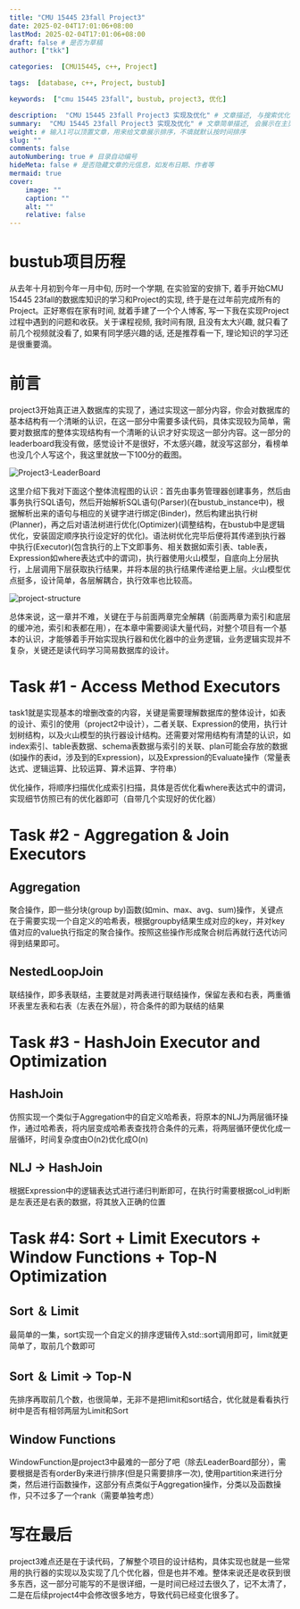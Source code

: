 ```yaml
---
title: "CMU 15445 23fall Project3"
date: 2025-02-04T17:01:06+08:00
lastMod: 2025-02-04T17:01:06+08:00
draft: false # 是否为草稿
author: ["tkk"]

categories:  [CMU15445, c++, Project]

tags:  [database, c++, Project, bustub]

keywords:  ["cmu 15445 23fall", bustub, project3, 优化]

description:  "CMU 15445 23fall Project3 实现及优化" # 文章描述, 与搜索优化相关
summary:  "CMU 15445 23fall Project3 实现及优化" # 文章简单描述, 会展示在主页
weight: # 输入1可以顶置文章，用来给文章展示排序，不填就默认按时间排序
slug: ""
comments: false
autoNumbering: true # 目录自动编号
hideMeta: false # 是否隐藏文章的元信息，如发布日期、作者等
mermaid: true
cover:
    image: ""
    caption: ""
    alt: ""
    relative: false
---
```


<!-- more -->

# bustub项目历程

从去年十月初到今年一月中旬, 历时一个学期, 在实验室的安排下, 着手开始CMU 15445 23fall的数据库知识的学习和Project的实现, 终于是在过年前完成所有的Project。正好寒假在家有时间, 就着手建了一个个人博客, 写一下我在实现Project过程中遇到的问题和收获。关于课程视频, 我时间有限, 且没有太大兴趣, 就只看了前几个视频就没看了, 如果有同学感兴趣的话, 还是推荐看一下, 理论知识的学习还是很重要滴。

# 前言

project3开始真正进入数据库的实现了，通过实现这一部分内容，你会对数据库的基本结构有一个清晰的认识，在这一部分中需要多读代码，具体实现较为简单，需要对数据库的整体实现结构有一个清晰的认识才好实现这一部分内容。这一部分的leaderboard我没有做，感觉设计不是很好，不太感兴趣，就没写这部分，看榜单也没几个人写这个，我这里就放一下100分的截图。

![Project3-LeaderBoard](/images/Project3-LeaderBoard.png)

这里介绍下我对下面这个整体流程图的认识：首先由事务管理器创建事务，然后由事务执行SQL语句，然后开始解析SQL语句(Parser)(在bustub_instance中)，根据解析出来的语句与相应的关键字进行绑定(Binder)，然后构建出执行树(Planner)，再之后对语法树进行优化(Optimizer)(调整结构，在bustub中是逻辑优化，安装固定顺序执行设定好的优化)。语法树优化完毕后便将其传递到执行器中执行(Executor)(包含执行的上下文即事务、相关数据如索引表、table表，Expression如where表达式中的谓词)，执行器使用火山模型，自底向上分层执行，上层调用下层获取执行结果，并将本层的执行结果传递给更上层。火山模型优点挺多，设计简单，各层解耦合，执行效率也比较高。

![project-structure](/images/project-structure.svg)

总体来说，这一章并不难，关键在于与前面两章完全解耦（前面两章为索引和底层的缓冲池，索引和表都在用），在本章中需要阅读大量代码，对整个项目有一个基本的认识，才能够着手开始实现执行器和优化器中的业务逻辑，业务逻辑实现并不复杂，关键还是读代码学习简易数据库的设计。

# Task #1 - Access Method Executors

task1就是实现基本的增删改查的内容，关键是需要理解数据库的整体设计，如表的设计、索引的使用（project2中设计），二者关联、Expression的使用，执行计划树结构，以及火山模型的执行器设计结构。还需要对常用结构有清楚的认识，如index索引、table表数据、schema表数据与索引的关联、plan可能会存放的数据(如操作的表id，涉及到的Expression)，以及Expression的Evaluate操作（常量表达式、逻辑运算、比较运算、算术运算、字符串）

优化操作，将顺序扫描优化成索引扫描，具体是否优化看where表达式中的谓词，实现细节仿照已有的优化器即可（自带几个实现好的优化器）

# Task #2 - Aggregation & Join Executors
## Aggregation

聚合操作，即一些分块(group by)函数(如min、max、avg、sum)操作，关键点在于需要实现一个自定义的哈希表，根据groupby结果生成对应的key，并对key值对应的value执行指定的聚合操作。按照这些操作形成聚合树后再就行迭代访问得到结果即可。

## NestedLoopJoin

联结操作，即多表联结，主要就是对两表进行联结操作，保留左表和右表，两重循环表里左表和右表（左表在外层），符合条件的即为联结的结果

# Task #3 - HashJoin Executor and Optimization

## HashJoin

仿照实现一个类似于Aggregation中的自定义哈希表，将原本的NLJ为两层循环操作，通过哈希表，将内层变成哈希表查找符合条件的元素，将两层循环便优化成一层循环，时间复杂度由O(n2)优化成O(n)

## NLJ -> HashJoin

根据Expression中的逻辑表达式进行递归判断即可，在执行时需要根据col_id判断是左表还是右表的数据，将其放入正确的位置

# Task #4: Sort + Limit Executors + Window Functions + Top-N Optimization

## Sort ＆ Limit

最简单的一集，sort实现一个自定义的排序逻辑传入std::sort调用即可，limit就更简单了，取前几个数即可

## Sort ＆ Limit -> Top-N

先排序再取前几个数，也很简单，无非不是把limit和sort结合，优化就是看看执行树中是否有相邻两层为Limit和Sort

## Window Functions

WindowFunction是project3中最难的一部分了吧（除去LeaderBoard部分），需要根据是否有orderBy来进行排序(但是只需要排序一次), 使用partition来进行分类，然后进行函数操作，这部分有点类似于Aggregation操作，分类以及函数操作，只不过多了一个rank（需要单独考虑）

# 写在最后
project3难点还是在于读代码，了解整个项目的设计结构，具体实现也就是一些常用的执行器的实现以及实现了几个优化器，但是也并不难。整体来说还是收获到很多东西，这一部分可能写的不是很详细，一是时间已经过去很久了，记不太清了，二是在后续project4中会修改很多地方，导致代码已经变化很多了。